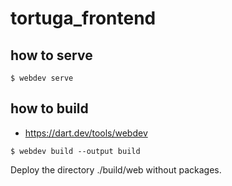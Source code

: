 # tortuga_frontend

## how to serve

```
$ webdev serve
```

## how to build

- https://dart.dev/tools/webdev

```
$ webdev build --output build
```

Deploy the directory ./build/web without packages.